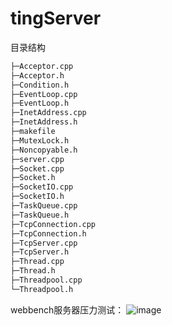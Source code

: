 # tingServer
目录结构
```txt
├─Acceptor.cpp 
├─Acceptor.h 
├─Condition.h 
├─EventLoop.cpp 
├─EventLoop.h 
├─InetAddress.cpp 
├─InetAddress.h 
├─makefile 
├─MutexLock.h 
├─Noncopyable.h 
├─server.cpp 
├─Socket.cpp 
├─Socket.h 
├─SocketIO.cpp 
├─SocketIO.h 
├─TaskQueue.cpp 
├─TaskQueue.h 
├─TcpConnection.cpp 
├─TcpConnection.h 
├─TcpServer.cpp 
├─TcpServer.h 
├─Thread.cpp 
├─Thread.h 
├─Threadpool.cpp 
└─Threadpool.h 
```
webbench服务器压力测试：
![image](https://user-images.githubusercontent.com/43102456/165943088-2339f4b7-c368-41da-86f0-fe8f4a0a5ef9.png)
